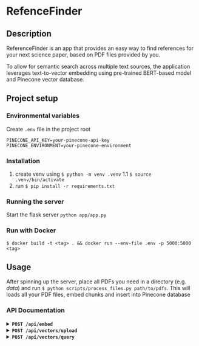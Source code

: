 # RefenceFinder
## Description
ReferenceFinder is an app that provides an easy way to find references for your next science paper, based on PDF files provided by you.  
  
To allow for semantic search across multiple text sources, the application leverages text-to-vector embedding using pre-trained BERT-based model and Pinecone vector database.

## Project setup
### Environmental variables
Create `.env` file in the project root
```.env
PINECONE_API_KEY=your-pinecone-api-key
PINECONE_ENVIRONMENT=your-pinecone-environment
```
### Installation
1. create venv using `$ python -m venv .venv`
1.1 `$ source .venv/bin/activate`
2. run `$ pip install -r requirements.txt`

### Running the server
Start the flask server
`python app/app.py`

### Run with Docker
`$ docker build -t <tag> . && docker run --env-file .env -p 5000:5000 <tag>`

## Usage
After spinning up the server, place all PDFs you need in a directory (e.g. *data*) and run `$ python scripts/process_files.py path/to/pdfs`. This will loads all your PDF files, embed chunks and insert into Pinecone database

### API Documentation
<details>
<summary><strong><code>POST /api/embed</code></strong></summary>

<br/>

Embed text to vector.

**Headers**
```
Content-Type: application/json
```

**Body**
```json
{
    "text": "Text to embed."
}
```

**Response**
```
[-0.03076675347983837,-0.040745943784713745,-0.060128629207611084,...]
```

</details>

<details>
<summary><strong><code>POST /api/vectors/upload</code></strong></summary>

<br/>

Upload vector to the database.

**Headers**
```
Content-Type: application/json
```

**Body**
```json
{
    "vectors": [
        {
            "id": "vec-id",
            "values": [-0.03076682984828949,-0.06012870371341705,...], // n-dim vector
            "metadata": {
                "text": "Embedded text"
            }
        }
    ]
}
```

**Response**
```json
{
    "message": "Success"
}
```

</details>

<details>
<summary><strong><code>POST /api/vectors/query</code></strong></summary>

<br/>

Query the database against text.

**Headers**
```
Content-Type: application/json
```

**Body**
```json
{
    "text": "Text to search",
    "top_k": 5, // number of results
    "filers": {
        "key": "value"
    },
    "include_values": false,
    "include_metadata": true
}
```

**Response**
```json
{
    "matches": [
        {
            "id": "vec-id",
            "metadata": {
                "file": "file-name",
                "page": 4.0,
                "text": "Text that is similar to provided query."
            },
            "score": 0.841730183,
            "values": []
        },
        ... // other matches
    ]
}
```

</details>